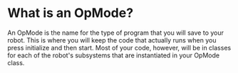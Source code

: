 # What is an OpMode?
An OpMode is the name for the type of program that you will save to your robot. This is where you will keep the code that actually runs when you press initialize and then start. Most of your code, however, will be in classes for each of the robot's subsystems that are instantiated in your OpMode class.
